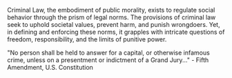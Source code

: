 
Criminal Law, the embodiment of public morality, exists to regulate social behavior through the prism of legal norms. The provisions of criminal law seek to uphold societal values, prevent harm, and punish wrongdoers. Yet, in defining and enforcing these norms, it grapples with intricate questions of freedom, responsibility, and the limits of punitive power.

"No person shall be held to answer for a capital, or otherwise infamous crime, unless on a presentment or indictment of a Grand Jury..." - Fifth Amendment, U.S. Constitution

